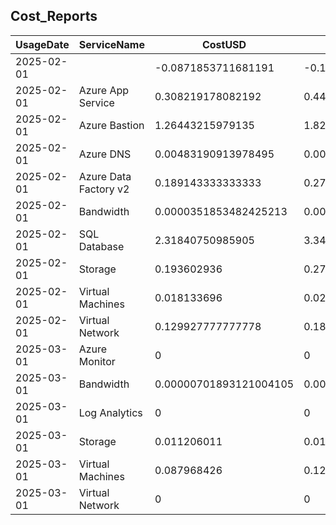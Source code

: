 ## Cost_Reports


|UsageDate |ServiceName          |CostUSD               |Cost                 |Currency|
|----------|---------------------|----------------------|---------------------|--------|
|2025-02-01|                     |-0.0871853711681191   |-0.189842690846673   |CAD     |
|2025-02-01|Azure App Service    |0.308219178082192     |0.445176369863014    |CAD     |
|2025-02-01|Azure Bastion        |1.26443215979135      |1.82628258999463     |CAD     |
|2025-02-01|Azure DNS            |0.00483190913978495   |0.00697896796604839  |CAD     |
|2025-02-01|Azure Data Factory v2|0.189143333333333     |0.2731891735         |CAD     |
|2025-02-01|Bandwidth            |0.0000351853482425213 |0.0000508199577340856|CAD     |
|2025-02-01|SQL Database         |2.31840750985905      |3.34859188686492     |CAD     |
|2025-02-01|Storage              |0.193602936           |0.2796304006116      |CAD     |
|2025-02-01|Virtual Machines     |0.018133696           |0.0261914038176      |CAD     |
|2025-02-01|Virtual Network      |0.129927777777778     |0.187661185833333    |CAD     |
|2025-03-01|Azure Monitor        |0                     |0                    |CAD     |
|2025-03-01|Bandwidth            |0.00000701893121004105|0.0000100704115536064|CAD     |
|2025-03-01|Log Analytics        |0                     |0                    |CAD     |
|2025-03-01|Storage              |0.011206011           |0.01607782428225     |CAD     |
|2025-03-01|Virtual Machines     |0.087968426           |0.1262126992035      |CAD     |
|2025-03-01|Virtual Network      |0                     |0                    |CAD     |
